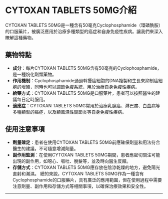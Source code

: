 # CYTOXAN TABLETS 50MG介紹
CYTOXAN TABLETS 50MG是一種含有50毫克Cyclophosphamide（環磷酰胺）的口服藥片，被廣泛應用於治療多種類型的癌症和自身免疫性疾病。讓我們來深入瞭解這種藥物。
## 藥物特點
- **成分**：每片CYTOXAN TABLETS 50MG含有50毫克的Cyclophosphamide，是一種烷化劑類藥物。
- **作用機制**：Cyclophosphamide通過幹擾癌細胞的DNA複製和生長來抑制癌細胞的增殖，同時也可以調節免疫系統，用於治療自身免疫性疾病。
- **給藥方式**：CYTOXAN TABLETS 50MG是口服藥片，患者可以按照醫生的建議每日定時服用。
- **適應症**：CYTOXAN TABLETS 50MG常用於治療乳腺癌、淋巴瘤、白血病等多種類型的癌症，以及類風濕性關節炎等自身免疫性疾病。
## 使用注意事項
- **劑量確定**：患者在使用CYTOXAN TABLETS 50MG前應確保劑量和用法符合醫生的建議，不可隨意增減劑量。
- **副作用監測**：在使用CYTOXAN TABLETS 50MG期間，患者應密切關注可能出現的副作用，如噁心、嘔吐、脫髮等，並及時向醫生反饋。
- **存儲方式**：CYTOXAN TABLETS 50MG應存放在陰涼乾燥的地方，避免陽光直射和潮濕。
總的來說，CYTOXAN TABLETS 50MG作為一種含有Cyclophosphamide的口服藥片，具有廣泛的應用範圍，但在使用過程中需要注意劑量、副作用和存儲方式等相關事項，以確保治療效果和安全性。
---